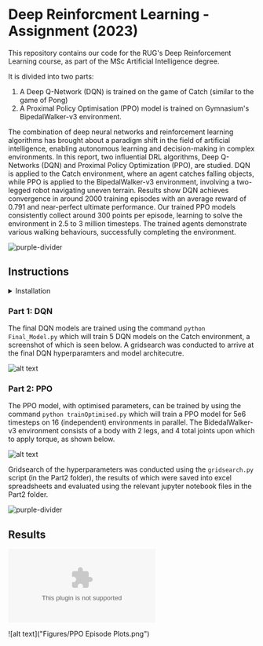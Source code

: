 # Deep Reinforcment Learning - Assignment (2023)

This repository contains our code for the RUG's Deep Reinforcement Learning course, as part of the MSc Artificial Intelligence degree.

It is divided into two parts:
1. A Deep Q-Network (DQN) is trained on the game of Catch (similar to the game of Pong)
2. A Proximal Policy Optimisation (PPO) model is trained on Gymnasium's BipedalWalker-v3 environment.


The combination of deep neural networks and reinforcement learning algorithms has brought about a paradigm shift in the field of artificial intelligence, enabling autonomous learning and decision-making in complex environments. In this report, two influential DRL algorithms, Deep Q-Networks (DQN) and Proximal Policy Optimization (PPO), are studied. DQN is applied to the Catch environment, where an agent catches falling objects, while PPO is applied to the BipedalWalker-v3 environment, involving a two-legged robot navigating uneven terrain. Results show DQN achieves convergence in around 2000 training episodes with an average reward of 0.791 and near-perfect ultimate performance. Our trained PPO models consistently collect around 300 points per episode, learning to solve the environment in 2.5 to 3 million timesteps. The trained agents demonstrate various walking behaviours, successfully completing the environment.



![purple-divider](https://user-images.githubusercontent.com/7065401/52071927-c1cd7100-2562-11e9-908a-dde91ba14e59.png)

## Instructions

<details>
<summary>Installation</summary>
<br>

We use a conda environment, which is in the Part2 folder. It can be activated by the command:

   ```conda env create -f gymEnv.yml ```

The installation of ``gymnasium`` and ``box2d`` for Task3 can be tricky, the ``requirements.txt`` file may also help here. The ``stable-baselines3`` library is used to import the PPO architecture. For part 1, the DQN model is implemented from scratch, using the ``pytorch`` library.

</details>


### Part 1: DQN
The final DQN models are trained using the command
    ```python Final_Model.py```
which will train 5 DQN models on the Catch environment, a screenshot of which is seen below. A gridsearch was conducted to arrive at the final DQN hyperparamters and model architecutre.

![alt text](Figures/catch_env.png)




### Part 2: PPO

The PPO model, with optimised parameters, can be trained by using the command
    ```python trainOptimised.py```
which will train a PPO model for 5e6 timesteps on 16 (independent) environments in parallel. The BidedalWalker-v3 environment consists of a body with 2 legs, and 4 total joints upon which to apply torque, as shown below.


![alt text](Figures/BipedalWalker.jpg)

Gridsearch of the hyperparameters was conducted using the ```gridsearch.py``` script (in the Part2 folder), the results of which were saved into excel spreadsheets and evaluated using the relevant jupyter notebook files in the Part2 folder.



![purple-divider](https://user-images.githubusercontent.com/7065401/52071927-c1cd7100-2562-11e9-908a-dde91ba14e59.png)



## Results



![alt text](Figures/plot_5runs.eps)


![alt text]("Figures/PPO Episode Plots.png")